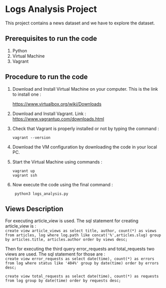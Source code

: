 # Logs Analysis Project

This project contains a news dataset and we have to explore the dataset.

## Prerequisites to run the code
1. Python
2. Virtual Machine
3. Vagrant

## Procedure to run the code
1. Download and Install Virtual Machine on your computer. This is the link to install one :  
    
    https://www.virtualbox.org/wiki/Downloads  

2. Download and Install Vagrant. Link :   
    https://www.vagrantup.com/downloads.html  
    
3. Check that Vagrant is properly installed or not by typing the command :   

    ``` vagrant --version ```

4. Download the VM configuration by downloading the code in your local PC.  

6. Start the Virtual Machine using commands :   

    ``` vagrant up ```  
    ``` vagrant ssh ```

7. Now execute the code using the final command :   

    ``` python3 logs_analysis.py```   


## Views Description
For executing article_view is used. The sql statement for creating article_view is :   
``` create view article_views as select title, author, count(*) as views from articles, log where log.path like concat('%',articles.slug) group by articles.title, articles.author order by views desc; ```   

Then for executing the third query error_requests and total_requests two views are used. The sql statement for those are :   
``` create view error_requests as select date(time), count(*) as errors from log where status like '404%' group by date(time) order by errors desc; ```    

``` create view total_requests as select date(time), count(*) as requests from log group by date(time) order by requests desc; ```
